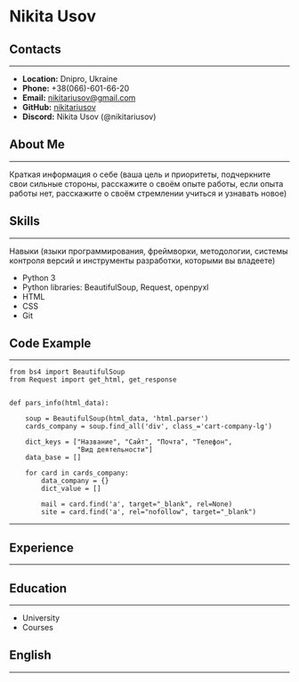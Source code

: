 # **Nikita Usov**

## **Contacts**
***
* **Location:** Dnipro, Ukraine
* **Phone:** +38(066)-601-66-20
* **Email:** nikitariusov@gmail.com
* **GitHub:**  [nikitariusov](https://github.com/nikitariusov)
* **Discord:** Nikita Usov (@nikitariusov)

## **About Me**
***
Краткая информация о себе (ваша цель и приоритеты, подчеркните свои сильные стороны, расскажите о своём опыте работы, если опыта работы нет, расскажите о своём стремлении учиться и узнавать новое)

## **Skills**
***
Навыки (языки программирования, фреймворки, методологии, системы контроля версий и инструменты разработки, которыми вы владеете)
* Python 3 
* Python libraries: BeautifulSoup, Request, openpyxl
* HTML
* CSS
* Git

## **Code Example**
***
```
from bs4 import BeautifulSoup
from Request import get_html, get_response


def pars_info(html_data):

    soup = BeautifulSoup(html_data, 'html.parser')
    cards_company = soup.find_all('div', class_='cart-company-lg')

    dict_keys = ["Название", "Сайт", "Почта", "Телефон",
                 "Вид деятельности"]
    data_base = []
    
    for card in cards_company:
        data_company = {}
        dict_value = []
        
        mail = card.find('a', target="_blank", rel=None)
        site = card.find('a', rel="nofollow", target="_blank")
```
***
## **Experience**
***
## **Education**
***
* University
* Courses

## **English**
***
